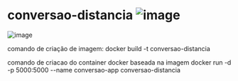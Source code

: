 # conversao-distancia   ![image](https://github.com/user-attachments/assets/7a799477-a2e4-4243-a776-8ac026a6f648)
  ![image](https://github.com/user-attachments/assets/7833e616-84e2-42e5-a7f0-ce770cc734b8) 



 comando de criação de imagem: docker build -t conversao-distancia 
 
 
 
 
 comando de criacao do container docker baseada na imagem docker run -d -p 5000:5000 --name conversao-app conversao-distancia


